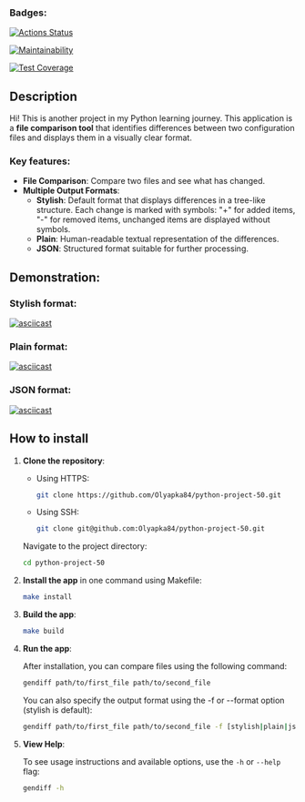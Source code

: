 ### Badges:
[![Actions Status](https://github.com/Olyapka84/python-project-50/actions/workflows/hexlet-check.yml/badge.svg)](https://github.com/Olyapka84/python-project-50/actions)

[![Maintainability](https://api.codeclimate.com/v1/badges/29efa26f9a5d179835d0/maintainability)](https://codeclimate.com/github/Olyapka84/python-project-50/maintainability)

[![Test Coverage](https://api.codeclimate.com/v1/badges/29efa26f9a5d179835d0/test_coverage)](https://codeclimate.com/github/Olyapka84/python-project-50/test_coverage)

## Description

Hi! This is another project in my Python learning journey. This application is a **file comparison tool** that identifies differences between two configuration files and displays them in a visually clear format. 

### Key features:
- **File Comparison**: Compare two files and see what has changed.
- **Multiple Output Formats**:
  - **Stylish**: Default format that displays differences in a tree-like structure. Each change is marked with symbols: "+" for added items, "-" for removed items, unchanged items are displayed without symbols.
  - **Plain**: Human-readable textual representation of the differences.
  - **JSON**: Structured format suitable for further processing.

## Demonstration:

### Stylish format:

[![asciicast](https://asciinema.org/a/ke06TCMpcjqfpMbqt4dZdBAXW.svg)](https://asciinema.org/a/ke06TCMpcjqfpMbqt4dZdBAXW)

### Plain format:

[![asciicast](https://asciinema.org/a/kEpZ3fiAv363DBbQhw3EzFi5m.svg)](https://asciinema.org/a/kEpZ3fiAv363DBbQhw3EzFi5m)

### JSON format:

[![asciicast](https://asciinema.org/a/XJQgVJvFlWk84wLEPPjHF7sEU.svg)](https://asciinema.org/a/XJQgVJvFlWk84wLEPPjHF7sEU)

## How to install

1. **Clone the repository**:

    - Using HTTPS:
      ```bash
      git clone https://github.com/Olyapka84/python-project-50.git
      ```

    - Using SSH:
      ```bash
      git clone git@github.com:Olyapka84/python-project-50.git
      ```

    Navigate to the project directory:
    ```bash
    cd python-project-50
    ```

2. **Install the app** in one command using Makefile:

    ```bash
    make install
    ```

3. **Build the app**:

    ```bash
    make build
    ```

4. **Run the app**:

    After installation, you can compare files using the following command:
    ```bash
    gendiff path/to/first_file path/to/second_file
    ```
    You can also specify the output format using the -f or --format option (stylish is default):
    ```bash
    gendiff path/to/first_file path/to/second_file -f [stylish|plain|json]
    ```

5. **View Help**:

    To see usage instructions and available options, use the `-h` or `--help` flag:
    ```bash
    gendiff -h
    ```